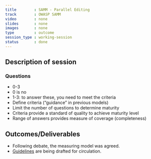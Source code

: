 ```yaml
---
title        : SAMM - Parallel Editing
track        : OWASP SAMM
video        : none
slides       : none
images       : none
type         : outcome
session_type : working-session         
status       : done  
---
```


## Description of session

### Questions 
 - 0-3
 - 0 is no
 - 1-3:  to answer these, you need to meet the criteria
 - Define criteria (“guidance” in previous models)
 - Limit the number of questions to determine maturity
 - Criteria provide a standard of quality to achieve maturity level
 - Range of answers provides measure of coverage (completeness)


## Outcomes/Deliverables 

 - Following debate, the measuring model was agreed.
 - [Guidelines](https://docs.google.com/presentation/d/1GK1fgbeq9fwEdVscjyr-kwPRE5jTf4VRR0-eTrDdYsc/edit?usp=sharing ) are being drafted for circulation.

